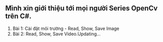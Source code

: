 ## Mình xin giới thiệu tới mọi người Series OpenCv trên C#.

1. Bài 1: Cài đặt môi trường - Read, Show, Save Image
2. Bài 2: Read, Show, Save Video.Updating...
